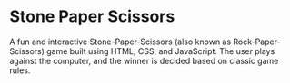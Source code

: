 # Stone Paper Scissors

A fun and interactive Stone-Paper-Scissors (also known as Rock-Paper-Scissors) game built using HTML, CSS, and JavaScript. The user plays against the computer, and the winner is decided based on classic game rules.